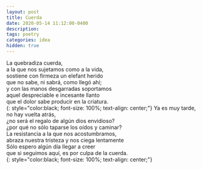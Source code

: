 ```yaml
---
layout: post
title: Cuerda
date: 2020-05-14 11:12:00-0400
description: 
tags: poetry
categories: idea
hidden: true
---
```



La quebradiza cuerda,     
a la que nos sujetamos como a la vida,   
sostiene con firmeza un elefant herido  
que no sabe, ni sabrá, como llegó ahí;  
y con las manos desgarradas soportamos  
aquel despreciable e incesante llanto  
que el dolor sabe producir en la criatura.  
{: style="color:black; font-size: 100%; text-align: center;"} 
Ya es muy tarde, no hay vuelta atrás,   
¿no será el regalo de algún dios envidioso?  
¿por qué no sólo taparse los oídos y caminar?  
La resistancia a la que nos acostumbramos,   
abraza nuestra tristeza y nos ciega lentamente  
Sólo espero algún día llegar a creer  
que si seguimos aquí, es por culpa de la cuerda.  
{: style="color:black; font-size: 100%; text-align: center;"} 